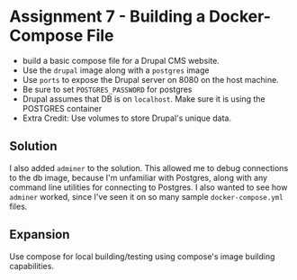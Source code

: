 # Assignment 7 - Building a Docker-Compose File

- build a basic compose file for a Drupal CMS website.
- Use the `drupal` image along with a `postgres` image
- Use `ports` to expose the Drupal server on 8080 on the host machine.
- Be sure to set `POSTGRES_PASSWORD` for postgres
- Drupal assumes that DB is on `localhost`. Make sure it is using the POSTGRES
  container
- Extra Credit: Use volumes to store Drupal's unique data.

## Solution

I also added `adminer` to the solution. This allowed me to debug connections to
the db image, because I'm unfamiliar with Postgres, along with any command line
utilities for connecting to Postgres. I also wanted to see how `adminer` worked,
since I've seen it on so many sample `docker-compose.yml` files.

## Expansion

Use compose for local building/testing using compose's 
image building capabilities.